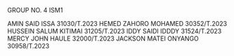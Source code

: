 GROUP NO. 4 ISM1

AMIN SAID ISSA           31030/T.2023
HEMED ZAHORO MOHAMED     30352/T.2023
HUSSEIN SALUM KITIMAI    31205/T.2023
IDDY SAIDI IDDDY         31524/T.2023
MERCY JOHN HAULE         32000/T.2023
JACKSON MATEI ONYANGO    30958/T.2023
